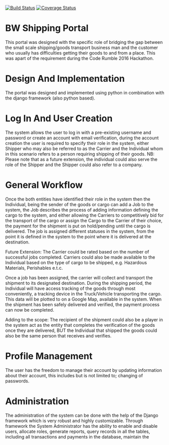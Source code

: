 [![Build Status](https://travis-ci.org/engineer47/code-rumble.svg)](https://travis-ci.org/engineer47/code-rumble)
[![Coverage Status](https://coveralls.io/repos/engineer47/code-rumble/badge.svg?branch=develop&service=github)](https://coveralls.io/github/engineer47/code-rumble?branch=develop)

# BW Shipping Portal
This portal was designed with the specific role of bridging the gap between the small scale 
shipping/goods transport business man and the customer who usually has difficulties getting their
goods to and from a place. This was apart of the requirement during the Code Rumble 2016 Hackathon.

# Design And Implementation
The portal was designed and implemented using python in combination with the django framework
(also python based). 

# Log In And User Creation
The system allows the user to log in with a pre-existing username and password or create an account
with email verification, during the account creation the user is required to specify their role in the
system, either Shipper who may also be referred to as the Carrier and the Individual whom in this scenario
refers to a person requiring shipping of their goods.
NB: Please note that as a future extension, the individual could also serve the role of the Shipper and the 
Shipper could also refer to a company.

# General Workflow
Once the both entities have identified their role in the system then the Individual, being the sender of the goods or cargo
can add a Job to the system, the Job describes the process of adding information defining the cargo to the system, and either
allowing the Carriers to competitively bid for the transport of the cargo or assign the Cargo to the Carrier of their choice, the payment for the
shipment is put on hold/pending until the cargo is delivered. The job is assigned different statuses in the system, from the point it is defined in the system to the point where it is delivered at the destination.

Future Extension: The Carrier could be rated based on the number of successful jobs completed.
Carriers could also be made available to the Individual based on the type of cargo to be shipped, e.g. Hazardous Materials, Perishables e.t.c.

Once a job has been assigned, the carrier will collect and transport the shipment to its designated destination. During the shipping period, the 
Individual will have access tracking of the goods through most conveniently, a tracking device in the Truck/Vehicle transporting the cargo. This data will be plotted to on a Google Map, available in the system. When the shipment has been safely delivered and verified, the payment process can now
be completed.

Adding to the scope: The recipient of the shipment could also be a player in the system act as the entity that completes the verification of the
goods once they are delivered, BUT the Individual that shipped the goods could also be the same person that receives and verifies. 

# Profile Management
The user has the freedom to manage their account by updating information about their account, this includes but is not limited to; changing of
passwords.

# Administration
The administration of the system can be done with the help of the Django framework which is very robust and highly customizable. Through framework the System Administrator has the ability to enable and disable users, allocate roles, generate reports, query records in all the tables, including all transactions and payments in the database, maintain the 
